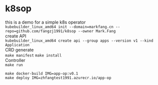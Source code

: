 # k8sop
this is a demo for a simple k8s operator   
`kubebuilder_linux_amd64 init --domain=markfang.cn --repo=github.com/fangzj1991/k8sop --owner Mark.Fang`  
create API  
`kubebuilder_linux_amd64 create api --group apps --version v1 --kind Application`  
CRD generate  
`make manifest`
`make install`  
Controller  
`make run`

`make docker-build IMG=app-op:v0.1`  
`make deploy IMG=zhfangtest1991.azurecr.io/app-op`
